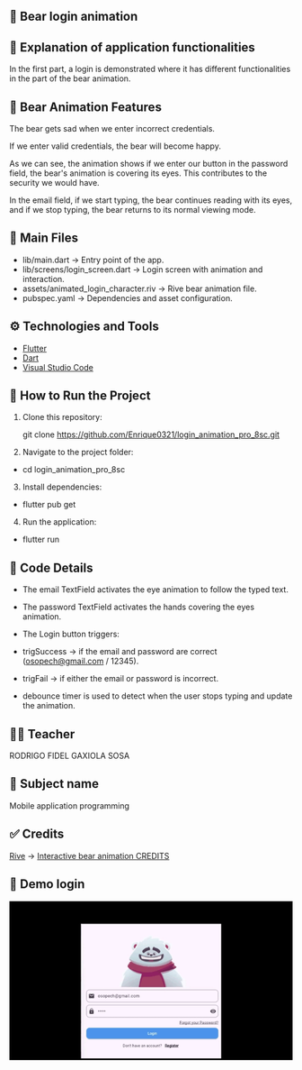 ## 🐻 Bear login animation 

## 🏹 Explanation of application functionalities

In the first part, a login is demonstrated where it has different functionalities in the part of the bear animation.

## 🐻 Bear Animation Features 

The bear gets sad when we enter incorrect credentials.

If we enter valid credentials, the bear will become happy.

As we can see, the animation shows if we enter our button in the password field, the bear's animation is covering its eyes. This contributes to the security we would have.

In the email field, if we start typing, the bear continues reading with its eyes, and if we stop typing, the bear returns to its normal viewing mode.

## 📂 Main Files  
- lib/main.dart → Entry point of the app.  
- lib/screens/login_screen.dart → Login screen with animation and interaction.  
- assets/animated_login_character.riv → Rive bear animation file.  
- pubspec.yaml → Dependencies and asset configuration.  

## ⚙ Technologies and Tools  
- [Flutter](https://flutter.dev/)  
- [Dart](https://dart.dev/)  
- [Visual Studio Code](https://code.visualstudio.com/)  

## 🚀 How to Run the Project  
1. Clone this repository:  
   
   git clone https://github.com/Enrique0321/login_animation_pro_8sc.git 
2. Navigate to the project folder:

- cd login_animation_pro_8sc


3. Install dependencies:

- flutter pub get


4. Run the application:

- flutter run

## 📝 Code Details

- The email TextField activates the eye animation to follow the typed text.

- The password TextField activates the hands covering the eyes animation.

- The Login button triggers:

- trigSuccess → if the email and password are correct (osopech@gmail.com / 12345).

- trigFail → if either the email or password is incorrect.

- debounce timer is used to detect when the user stops typing and update the animation.

## 👨‍🏫 Teacher 

RODRIGO FIDEL GAXIOLA SOSA 

## 📝 Subject name

Mobile application programming

## ✅ Credits 

[Rive](https://rive.app/) → [Interactive bear animation CREDITS](https://rive.app/marketplace/3645-7621-remix-of-login-machine/) 

## 🎯 Demo login 

![Demo de la app](/Vídeo%20sin%20título%20‐%20Hecho%20con%20Clipchamp.gif)




